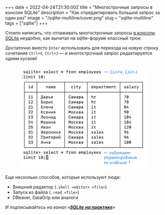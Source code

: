 +++
date = 2022-04-24T21:30:00Z
title = "Многострочные запросы в консоли SQLite"
description = "Как отредактировать большой запрос за один раз"
image = "/sqlite-multiline/cover.png"
slug = "sqlite-multiline"
tags = ["sqlite"]
+++

Стоило написать, что отлаживать многострочные запросы [в консоли SQLite](/sqlite-history/) неудобно, как вычитал на sqlite-форуме классный трюк:

Достаточно вместо `Enter` использовать для перехода на новую строку сочетание `Ctrl+V`, `Ctrl+J` — и многострочный запрос редактируется одним куском!

<div class="row">
<div class="col-xs-12 col-sm-7">
<figure>
  <img alt="Консоль SQLite" src="multiline.png" class="img-bordered-thin">
</figure>
</div>
</div>

Еще несколько способов, которые используют люди:

-   Внешний редактор (`.shell <editor> <file>`)
-   Запуск из файла (`.read <file>`)
-   DBeaver, DataGrip или аналоги

<div class="row">
<div class="col-xs-12 col-sm-10 col-md-8"><p><em>И подписывайтесь на канал <span class="nowrap"><i class="fas fa-database"></i> «<a href="https://t.me/sqliter"><strong>SQLite на практике</strong></a>»</span></em></p></div>
</div>
